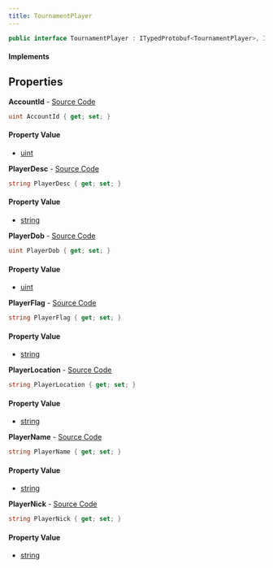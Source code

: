 ```yaml
---
title: TournamentPlayer
---
```


```csharp
public interface TournamentPlayer : ITypedProtobuf<TournamentPlayer>, INativeHandle
```

#### Implements

## Properties

**AccountId** - [Source Code](https://github.com/swiftly-solution/swiftlys2/blob/main/managed/src/SwiftlyS2.Generated/Protobufs/Interfaces/TournamentPlayer.cs#L13)

```csharp
uint AccountId { get; set; }
```

#### Property Value

- [uint](https://learn.microsoft.com/dotnet/api/system.uint32)

**PlayerDesc** - [Source Code](https://github.com/swiftly-solution/swiftlys2/blob/main/managed/src/SwiftlyS2.Generated/Protobufs/Interfaces/TournamentPlayer.cs#L31)

```csharp
string PlayerDesc { get; set; }
```

#### Property Value

- [string](https://learn.microsoft.com/dotnet/api/system.string)

**PlayerDob** - [Source Code](https://github.com/swiftly-solution/swiftlys2/blob/main/managed/src/SwiftlyS2.Generated/Protobufs/Interfaces/TournamentPlayer.cs#L22)

```csharp
uint PlayerDob { get; set; }
```

#### Property Value

- [uint](https://learn.microsoft.com/dotnet/api/system.uint32)

**PlayerFlag** - [Source Code](https://github.com/swiftly-solution/swiftlys2/blob/main/managed/src/SwiftlyS2.Generated/Protobufs/Interfaces/TournamentPlayer.cs#L25)

```csharp
string PlayerFlag { get; set; }
```

#### Property Value

- [string](https://learn.microsoft.com/dotnet/api/system.string)

**PlayerLocation** - [Source Code](https://github.com/swiftly-solution/swiftlys2/blob/main/managed/src/SwiftlyS2.Generated/Protobufs/Interfaces/TournamentPlayer.cs#L28)

```csharp
string PlayerLocation { get; set; }
```

#### Property Value

- [string](https://learn.microsoft.com/dotnet/api/system.string)

**PlayerName** - [Source Code](https://github.com/swiftly-solution/swiftlys2/blob/main/managed/src/SwiftlyS2.Generated/Protobufs/Interfaces/TournamentPlayer.cs#L19)

```csharp
string PlayerName { get; set; }
```

#### Property Value

- [string](https://learn.microsoft.com/dotnet/api/system.string)

**PlayerNick** - [Source Code](https://github.com/swiftly-solution/swiftlys2/blob/main/managed/src/SwiftlyS2.Generated/Protobufs/Interfaces/TournamentPlayer.cs#L16)

```csharp
string PlayerNick { get; set; }
```

#### Property Value

- [string](https://learn.microsoft.com/dotnet/api/system.string)

